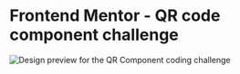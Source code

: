 # Frontend Mentor - QR code component challenge

![Design preview for the QR Component coding challenge]()
